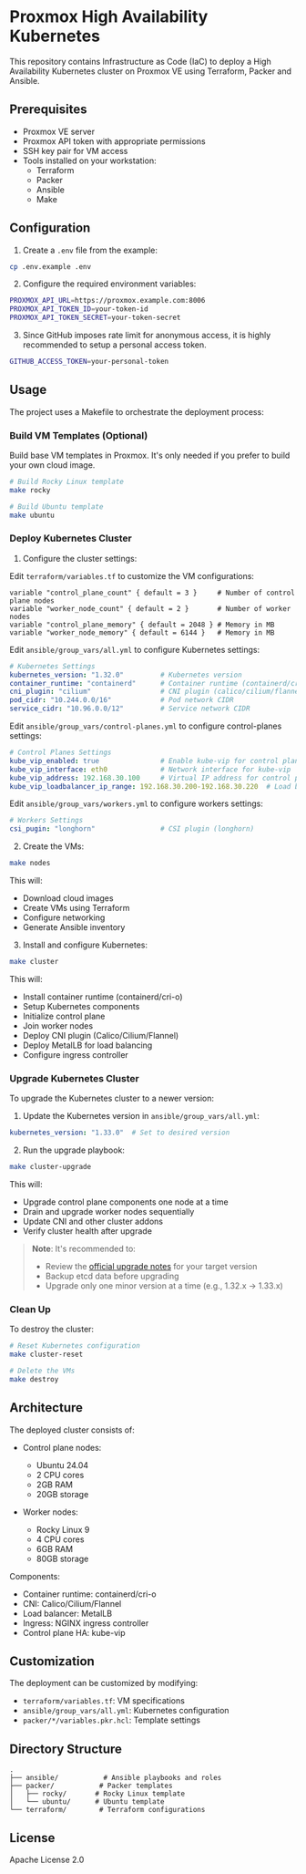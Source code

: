 # Proxmox High Availability Kubernetes

This repository contains Infrastructure as Code (IaC) to deploy a High Availability Kubernetes cluster on Proxmox VE using Terraform, Packer and Ansible.

## Prerequisites

- Proxmox VE server
- Proxmox API token with appropriate permissions
- SSH key pair for VM access
- Tools installed on your workstation:
  - Terraform
  - Packer 
  - Ansible
  - Make

## Configuration

1. Create a `.env` file from the example:

```bash
cp .env.example .env
```

2. Configure the required environment variables:

```bash
PROXMOX_API_URL=https://proxmox.example.com:8006
PROXMOX_API_TOKEN_ID=your-token-id
PROXMOX_API_TOKEN_SECRET=your-token-secret
```

3. Since GitHub imposes rate limit for anonymous access, it is highly recommended to setup a personal access token.

```bash
GITHUB_ACCESS_TOKEN=your-personal-token
```

## Usage

The project uses a Makefile to orchestrate the deployment process:

### Build VM Templates (Optional)

Build base VM templates in Proxmox. It's only needed if you prefer to build your own cloud image.

```bash
# Build Rocky Linux template
make rocky

# Build Ubuntu template 
make ubuntu
```

### Deploy Kubernetes Cluster

1. Configure the cluster settings:

Edit `terraform/variables.tf` to customize the VM configurations:
```hcl
variable "control_plane_count" { default = 3 }     # Number of control plane nodes
variable "worker_node_count" { default = 2 }       # Number of worker nodes
variable "control_plane_memory" { default = 2048 } # Memory in MB
variable "worker_node_memory" { default = 6144 }   # Memory in MB
```

Edit `ansible/group_vars/all.yml` to configure Kubernetes settings:
```yaml
# Kubernetes Settings
kubernetes_version: "1.32.0"         # Kubernetes version
container_runtime: "containerd"      # Container runtime (containerd/cri-o)
cni_plugin: "cilium"                 # CNI plugin (calico/cilium/flannel)
pod_cidr: "10.244.0.0/16"            # Pod network CIDR
service_cidr: "10.96.0.0/12"         # Service network CIDR
```

Edit `ansible/group_vars/control-planes.yml` to configure control-planes settings:
```yaml
# Control Planes Settings
kube_vip_enabled: true               # Enable kube-vip for control plane HA
kube_vip_interface: eth0             # Network interface for kube-vip
kube_vip_address: 192.168.30.100     # Virtual IP address for control plane
kube_vip_loadbalancer_ip_range: 192.168.30.200-192.168.30.220  # Load balancer IP range
```

Edit `ansible/group_vars/workers.yml` to configure workers settings:
```yaml
# Workers Settings
csi_pugin: "longhorn"                # CSI plugin (longhorn)
```

2. Create the VMs:

```bash
make nodes
```

This will:
- Download cloud images
- Create VMs using Terraform
- Configure networking
- Generate Ansible inventory

3. Install and configure Kubernetes:

```bash
make cluster
```

This will:
- Install container runtime (containerd/cri-o)
- Setup Kubernetes components
- Initialize control plane
- Join worker nodes
- Deploy CNI plugin (Calico/Cilium/Flannel)
- Deploy MetalLB for load balancing
- Configure ingress controller

### Upgrade Kubernetes Cluster

To upgrade the Kubernetes cluster to a newer version:

1. Update the Kubernetes version in `ansible/group_vars/all.yml`:
```yaml
kubernetes_version: "1.33.0"  # Set to desired version
```

2. Run the upgrade playbook:
```bash
make cluster-upgrade
```

This will:
- Upgrade control plane components one node at a time
- Drain and upgrade worker nodes sequentially
- Update CNI and other cluster addons
- Verify cluster health after upgrade

> **Note**: It's recommended to:
> - Review the [official upgrade notes](https://kubernetes.io/docs/tasks/administer-cluster/kubeadm/kubeadm-upgrade/) for your target version
> - Backup etcd data before upgrading
> - Upgrade only one minor version at a time (e.g., 1.32.x → 1.33.x)

### Clean Up

To destroy the cluster:

```bash
# Reset Kubernetes configuration
make cluster-reset

# Delete the VMs
make destroy
```

## Architecture

The deployed cluster consists of:

- Control plane nodes:
  - Ubuntu 24.04 
  - 2 CPU cores
  - 2GB RAM
  - 20GB storage

- Worker nodes:
  - Rocky Linux 9
  - 4 CPU cores 
  - 6GB RAM
  - 80GB storage

Components:
- Container runtime: containerd/cri-o
- CNI: Calico/Cilium/Flannel
- Load balancer: MetalLB
- Ingress: NGINX ingress controller
- Control plane HA: kube-vip

## Customization

The deployment can be customized by modifying:

- `terraform/variables.tf`: VM specifications
- `ansible/group_vars/all.yml`: Kubernetes configuration
- `packer/*/variables.pkr.hcl`: Template settings

## Directory Structure

```
.
├── ansible/           # Ansible playbooks and roles
├── packer/           # Packer templates
│   ├── rocky/       # Rocky Linux template
│   └── ubuntu/      # Ubuntu template  
└── terraform/        # Terraform configurations
```

## License

Apache License 2.0